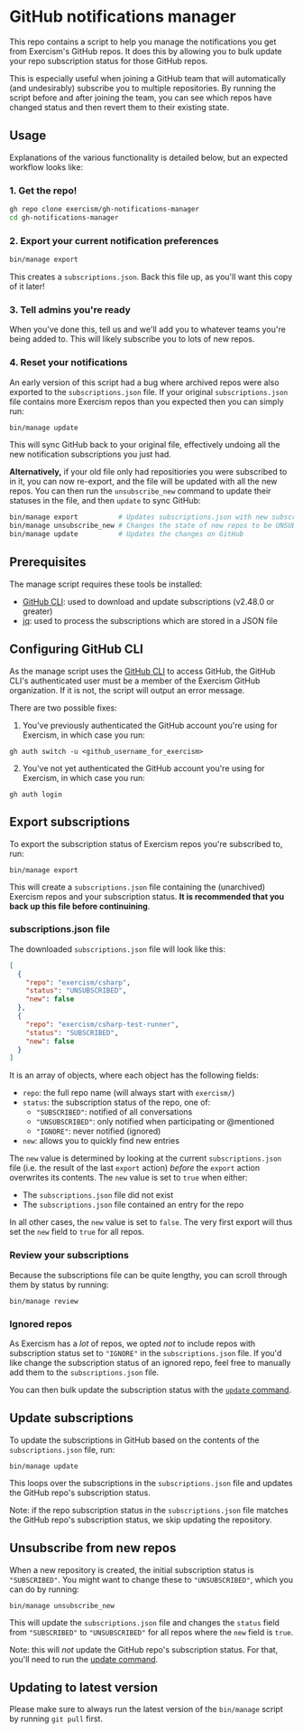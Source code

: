 # GitHub notifications manager

This repo contains a script to help you manage the notifications you get from Exercism's GitHub repos.
It does this by allowing you to bulk update your repo subscription status for those GitHub repos.

This is especially useful when joining a GitHub team that will automatically (and undesirably) subscribe you to multiple repositories.
By running the script before and after joining the team, you can see which repos have changed status and then revert them to their existing state.

## Usage

Explanations of the various functionality is detailed below, but an expected workflow looks like:

### 1. Get the repo!

```bash
gh repo clone exercism/gh-notifications-manager
cd gh-notifications-manager
```

### 2. Export your current notification preferences

```bash
bin/manage export
```

This creates a `subscriptions.json`.
Back this file up, as you'll want this copy of it later!

### 3. Tell admins you're ready

When you've done this, tell us and we'll add you to whatever teams you're being added to.
This will likely subscribe you to lots of new repos.

### 4. Reset your notifications

An early version of this script had a bug where archived repos were also exported to the `subscriptions.json` file.
If your original `subscriptions.json` file contains more Exercism repos than you expected then you can simply run:

```bash
bin/manage update
```

This will sync GitHub back to your original file, effectively undoing all the new notification subscriptions you just had.

**Alternatively,** if your old file only had repositiories you were subscribed to in it, you can now re-export, and the file will be updated with all the new repos.
You can then run the `unsubscribe_new` command to update their statuses in the file, and then `update` to sync GitHub:

```bash
bin/manage export          # Updates subscriptions.json with new subscriptions
bin/manage unsubscribe_new # Changes the state of new repos to be UNSUBSCRIBED
bin/manage update          # Updates the changes on GitHub
```

## Prerequisites

The manage script requires these tools be installed:

- [GitHub CLI](https://cli.github.com/): used to download and update subscriptions (v2.48.0 or greater)
- [jq](https://jqlang.github.io/jq/): used to process the subscriptions which are stored in a JSON file

## Configuring GitHub CLI

As the manage script uses the [GitHub CLI](https://cli.github.com/) to access GitHub, the GitHub CLI's authenticated user must be a member of the Exercism GitHub organization.
If it is not, the script will output an error message.

There are two possible fixes:

1. You've previously authenticated the GitHub account you're using for Exercism, in which case you run:

```shell
gh auth switch -u <github_username_for_exercism>
```

2. You've not yet authenticated the GitHub account you're using for Exercism, in which case you run:

```shell
gh auth login
```

## Export subscriptions

To export the subscription status of Exercism repos you're subscribed to, run:

```shell
bin/manage export
```

This will create a `subscriptions.json` file containing the (unarchived) Exercism repos and your subscription status.
**It is recommended that you back up this file before continuining**.

### subscriptions.json file

The downloaded `subscriptions.json` file will look like this:

```json
[
  {
    "repo": "exercism/csharp",
    "status": "UNSUBSCRIBED",
    "new": false
  },
  {
    "repo": "exercism/csharp-test-runner",
    "status": "SUBSCRIBED",
    "new": false
  }
]
```

It is an array of objects, where each object has the following fields:

- `repo`: the full repo name (will always start with `exercism/`)
- `status`: the subscription status of the repo, one of:
  - `"SUBSCRIBED"`: notified of all conversations
  - `"UNSUBSCRIBED"`: only notified when participating or @mentioned
  - `"IGNORE"`: never notified (ignored)
- `new`: allows you to quickly find new entries

The `new` value is determined by looking at the current `subscriptions.json` file (i.e. the result of the last `export` action) _before_ the `export` action overwrites its contents.
The `new` value is set to `true` when either:

- The `subscriptions.json` file did not exist
- The `subscriptions.json` file contained an entry for the repo

In all other cases, the `new` value is set to `false`.
The very first export will thus set the `new` field to `true` for all repos.

### Review your subscriptions

Because the subscriptions file can be quite lengthy, you can scroll through them by status by running:

```shell
bin/manage review
```

### Ignored repos

As Exercism has a _lot_ of repos, we opted _not_ to include repos with subscription status set to `"IGNORE"` in the `subscriptions.json` file.
If you'd like change the subscription status of an ignored repo, feel free to manually add them to the `subscriptions.json` file.

You can then bulk update the subscription status with the [`update` command](#update-subscriptions).

## Update subscriptions

To update the subscriptions in GitHub based on the contents of the `subscriptions.json` file, run:

```shell
bin/manage update
```

This loops over the subscriptions in the `subscriptions.json` file and updates the GitHub repo's subscription status.

Note: if the repo subscription status in the `subscriptions.json` file matches the GitHub repo's subscription status, we skip updating the repository.

## Unsubscribe from new repos

When a new repository is created, the initial subscription status is `"SUBSCRIBED"`.
You might want to change these to `"UNSUBSCRIBED"`, which you can do by running:

```shell
bin/manage unsubscribe_new
```

This will update the `subscriptions.json` file and changes the `status` field from `"SUBSCRIBED"` to `"UNSUBSCRIBED"` for all repos where the `new` field is `true`.

Note: this will _not_ update the GitHub repo's subscription status.
For that, you'll need to run the [update command](#update-subscriptions).

## Updating to latest version

Please make sure to always run the latest version of the `bin/manage` script by running `git pull` first.
